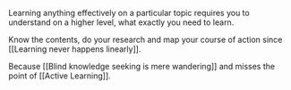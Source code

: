 Learning anything effectively on a particular topic requires you to understand on a higher level, what exactly you need to learn. 

Know the contents, do your research and map your course of action since [[Learning never happens linearly]].

Because [[Blind knowledge seeking is mere wandering]] and misses the point of [[Active Learning]].